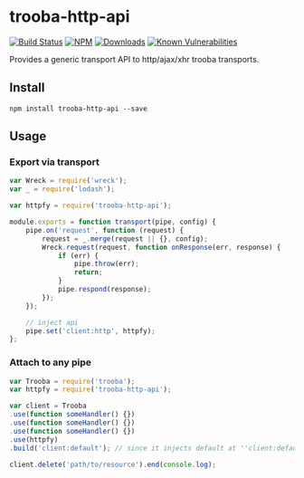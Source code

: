 # trooba-http-api

[![Build Status](https://travis-ci.org/trooba/trooba-http-api.svg?branch=master)](https://travis-ci.org/trooba/trooba-http-api) [![NPM](https://img.shields.io/npm/v/trooba-http-api.svg)](https://www.npmjs.com/package/trooba-http-api)
[![Downloads](https://img.shields.io/npm/dm/trooba-http-api.svg)](http://npm-stat.com/charts.html?package=trooba-http-api)
[![Known Vulnerabilities](https://snyk.io/test/github/trooba/trooba/badge.svg)](https://snyk.io/test/github/trooba/trooba-http-api)

Provides a generic transport API to http/ajax/xhr trooba transports.

## Install

```
npm install trooba-http-api --save
```

## Usage

### Export via transport
```js
var Wreck = require('wreck');
var _ = require('lodash');

var httpfy = require('trooba-http-api');

module.exports = function transport(pipe, config) {
    pipe.on('request', function (request) {
        request = _.merge(request || {}, config);
        Wreck.request(request, function onResponse(err, response) {
            if (err) {
                pipe.throw(err);
                return;
            }
            pipe.respond(response);
        });
    });

    // inject api
    pipe.set('client:http', httpfy);
};
```

### Attach to any pipe

```js
var Trooba = require('trooba');
var httpfy = require('trooba-http-api');

var client = Trooba
.use(function someHandler() {})
.use(function someHandler() {})
.use(function someHandler() {})
.use(httpfy)
.build('client:default'); // since it injects default at ''client:default''

client.delete('path/to/resource').end(console.log);
```
